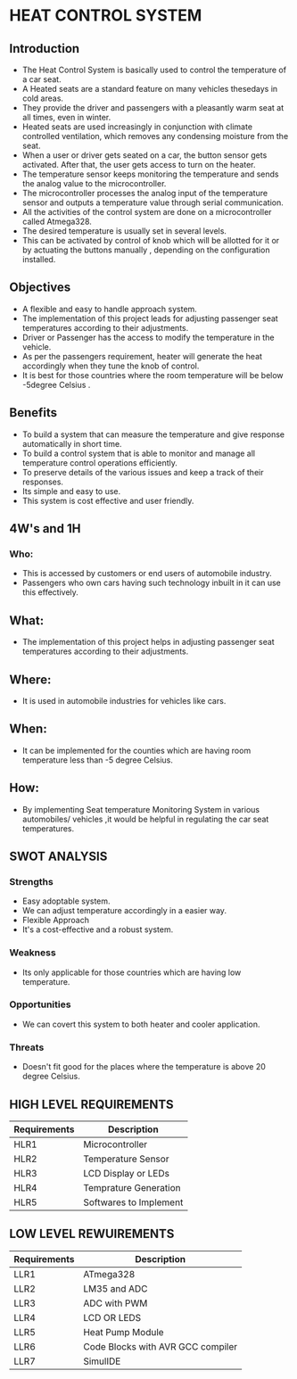 # HEAT CONTROL SYSTEM

## Introduction
* The Heat Control System is basically used to control the temperature of a car seat. 
* A Heated seats are a standard feature on many vehicles thesedays in cold areas. 
* They provide the driver and passengers with a pleasantly warm seat at all times, even in winter.
* Heated seats are used increasingly in conjunction with climate controlled ventilation, which removes any condensing moisture from the seat.
* When a user or driver gets seated on a car, the button sensor gets activated. After that, the user gets access to turn on the heater. 
* The temperature sensor keeps monitoring the temperature and sends the analog value to the microcontroller.
* The microcontroller processes the analog input of the temperature sensor and outputs a temperature value through serial communication.
* All the activities of the control system are done on a microcontroller called Atmega328.
* The desired temperature is usually set in several levels.
* This can be activated by control of knob which will be allotted for it or by actuating the buttons manually , depending on the configuration installed. 



## Objectives
* A flexible and easy to handle approach system.
* The implementation of this project leads for adjusting passenger seat temperatures according to their adjustments.
* Driver or Passenger has the access to modify the temperature in the vehicle.
* As per the passengers requirement, heater will generate the heat accordingly when they tune the knob of control.
* It is best for those countries where the room temperature will be below -5degree Celsius .



## Benefits
* To build a system that can measure the temperature and give response automatically in short time.
* To build a control system that is able to monitor and manage all temperature control operations efficiently.
* To preserve details of the various issues and keep a track of their responses.
* Its simple and easy to use.
* This system is cost effective and user friendly.



## 4W's and 1H

### Who: 
* This is accessed by customers or end users of automobile industry. 
* Passengers who own cars having such technology inbuilt in it can use this effectively.

## What:
* The implementation of this project helps in adjusting passenger seat temperatures according to their adjustments.

## Where: 
* It is used in automobile industries for vehicles like cars.

## When:
* It can be implemented for the counties which are having room temperature less than -5 degree Celsius.

## How:
* By implementing Seat temperature Monitoring System in various automobiles/ vehicles ,it would be helpful in regulating the car seat temperatures.


## SWOT ANALYSIS

### Strengths

* Easy adoptable system.
* We can adjust temperature accordingly in a easier way.
* Flexible Approach
* It's a cost-effective and a robust system.

### Weakness

* Its only applicable for those countries which are having low temperature.

### Opportunities

* We can covert this system to both heater and cooler application.

### Threats

* Doesn't fit good for the places where the temperature is above 20 degree Celsius.


## HIGH LEVEL REQUIREMENTS

| **Requirements** | **Description** |
| --- | --- |
| HLR1 | Microcontroller |
| HLR2 | Temperature Sensor |
| HLR3 | LCD Display or LEDs |
| HLR4 | Temprature Generation |
| HLR5 | Softwares to Implement |

## LOW LEVEL REWUIREMENTS

| **Requirements** | **Description** |
| --- | --- |
| LLR1 | ATmega328 |
| LLR2 | LM35 and ADC |
| LLR3 | ADC with PWM |
| LLR4 | LCD OR LEDS |
| LLR5 | Heat Pump Module |
| LLR6 | Code Blocks with AVR GCC compiler |
| LLR7 | SimulIDE |

